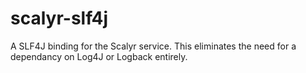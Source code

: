 # scalyr-slf4j

A SLF4J binding for the Scalyr service.  This eliminates the need for a dependancy on Log4J or Logback entirely.
